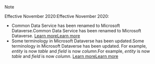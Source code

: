 > [!NOTE]
> <span data-ttu-id="66d84-101">Effective November 2020:</span><span class="sxs-lookup"><span data-stu-id="66d84-101">Effective November 2020:</span></span>
> - <span data-ttu-id="66d84-102">Common Data Service has been renamed to Microsoft Dataverse.</span><span class="sxs-lookup"><span data-stu-id="66d84-102">Common Data Service has been renamed to Microsoft Dataverse.</span></span> [<span data-ttu-id="66d84-103">Learn more</span><span class="sxs-lookup"><span data-stu-id="66d84-103">Learn more</span></span>](https://aka.ms/PAuAppBlog)
> - <span data-ttu-id="66d84-104">Some terminology in Microsoft Dataverse has been updated.</span><span class="sxs-lookup"><span data-stu-id="66d84-104">Some terminology in Microsoft Dataverse has been updated.</span></span> <span data-ttu-id="66d84-105">For example, *entity* is now *table* and *field* is now *column*.</span><span class="sxs-lookup"><span data-stu-id="66d84-105">For example, *entity* is now *table* and *field* is now *column*.</span></span> [<span data-ttu-id="66d84-106">Learn more</span><span class="sxs-lookup"><span data-stu-id="66d84-106">Learn more</span></span>](/powerapps/maker/data-platform/data-platform-intro)